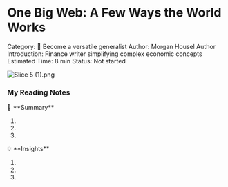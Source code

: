 # One Big Web: A Few Ways the World Works

Category: 🤹 Become a versatile generalist
Author: Morgan Housel
Author Introduction: Finance writer simplifying complex economic concepts
Estimated Time: 8 min
Status: Not started

![Slice 5 (1).png](One%20Big%20Web%20A%20Few%20Ways%20the%20World%20Works%2002f94e6125254643b9172ea8c9499fe6/Slice_5_(1).png)

### My Reading Notes

<aside>
📃 **Summary**

</aside>

1. 
2. 
3. 

<aside>
💡 **Insights**

</aside>

1. 
2. 
3.